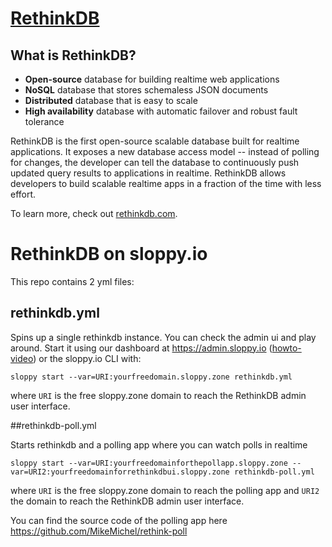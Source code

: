 [RethinkDB](https://www.rethinkdb.com)
======================================


What is RethinkDB?
------------------

* **Open-source** database for building realtime web applications
* **NoSQL** database that stores schemaless JSON documents
* **Distributed** database that is easy to scale
* **High availability** database with automatic failover and robust fault tolerance

RethinkDB is the first open-source scalable database built for realtime applications. It exposes a new database access model -- instead of polling for changes, the developer can tell the database to continuously push updated query results to applications in realtime. RethinkDB allows developers to build scalable realtime apps in a fraction of the time with less effort.

To learn more, check out [rethinkdb.com](https://rethinkdb.com).


# RethinkDB on sloppy.io

This repo contains 2 yml files:

## rethinkdb.yml

Spins up a single rethinkdb instance. You can check the admin ui and play around. Start it using our dashboard at https://admin.sloppy.io ([howto-video](https://vimeo.com/203276406)) or the sloppy.io CLI with:

`sloppy start --var=URI:yourfreedomain.sloppy.zone rethinkdb.yml`

where `URI` is the free sloppy.zone domain to reach the RethinkDB admin user interface.

##rethinkdb-poll.yml

Starts rethinkdb and a polling app where you can watch polls in realtime

`sloppy start --var=URI:yourfreedomainforthepollapp.sloppy.zone --var=URI2:yourfreedomainforrethinkdbui.sloppy.zone rethinkdb-poll.yml`

where `URI` is the free sloppy.zone domain to reach the polling app and `URI2` the domain to reach the RethinkDB admin user interface. 

You can find the source code of the polling app here https://github.com/MikeMichel/rethink-poll
